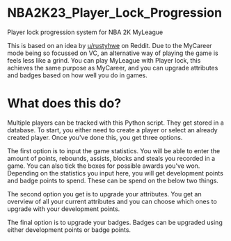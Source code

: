 # NBA2K23_Player_Lock_Progression
Player lock progression system for NBA 2K MyLeague

This is based on an idea by [u/rustyhwe](https://www.reddit.com/r/NBA2k/comments/xl11pq/player_lock_progression_system "u/rustyhwe") on Reddit.
Due to the MyCareer mode being so focussed on VC, an alternative way of playing the game is feels less like a grind.
You can play MyLeague with Player lock, this achieves the same purpose as MyCareer, and you can upgrade attributes and badges based on how well you do in games.

<H1>What does this do?</H1>
Multiple players can be tracked with this Python script. They get stored in a database.
To start, you either need to create a player or select an already created player.
Once you've done this, you get three options.

The first option is to input the game statistics. You will be able to enter the amount of points, rebounds, assists, blocks and steals you recorded in a game.
You can also tick the boxes for possible awards you've won.
Depending on the statistics you input here, you will get development points and badge points to spend.
These can be spend on the below two things.

The second option you get is to upgrade your attributes.
You get an overview of all your current attributes and you can choose which ones to upgrade with your development points.

The final option is to upgrade your badges.
Badges can be upgraded using either development points or badge points.
